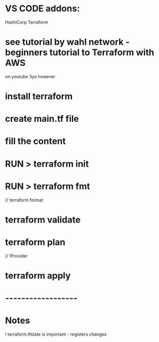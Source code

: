 # VS CODE addons:

HashiCorp Terraform

# see tutorial by wahl network - beginners tutorial to Terraform with AWS

on youtube
3yo however

# install terraform

# create main.tf file

# fill the content

# RUN > terraform init

# RUN > terraform fmt

// terraform format

# terraform validate

# terraform plan

// !Provider

# terraform apply

# ------------------

# Notes

! terraform.tfstate is important - registers changes

